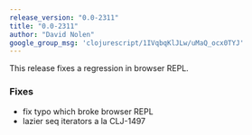 ```yaml
---
release_version: "0.0-2311"
title: "0.0-2311"
author: "David Nolen"
google_group_msg: 'clojurescript/1IVqbqKlJLw/uMaQ_ocx0TYJ'
---
```


This release fixes a regression in browser REPL. 

### Fixes 
* fix typo which broke browser REPL 
* lazier seq iterators a la CLJ-1497 
